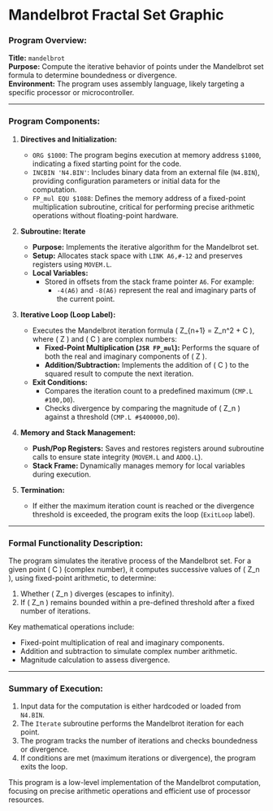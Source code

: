 # Mandelbrot Fractal Set Graphic

### Program Overview:
**Title:** `mandelbrot`  
**Purpose:** Compute the iterative behavior of points under the Mandelbrot set formula to determine boundedness or divergence.  
**Environment:** The program uses assembly language, likely targeting a specific processor or microcontroller.  

---

### Program Components:

1. **Directives and Initialization:**
   - `ORG $1000`: The program begins execution at memory address `$1000`, indicating a fixed starting point for the code.
   - `INCBIN 'N4.BIN'`: Includes binary data from an external file (`N4.BIN`), providing configuration parameters or initial data for the computation.
   - `FP_mul EQU $1088`: Defines the memory address of a fixed-point multiplication subroutine, critical for performing precise arithmetic operations without floating-point hardware.

2. **Subroutine: Iterate**
   - **Purpose:** Implements the iterative algorithm for the Mandelbrot set.  
   - **Setup:** Allocates stack space with `LINK A6,#-12` and preserves registers using `MOVEM.L`.  
   - **Local Variables:**  
     - Stored in offsets from the stack frame pointer `A6`. For example:
       - `-4(A6)` and `-8(A6)` represent the real and imaginary parts of the current point.  

3. **Iterative Loop (Loop Label):**
   - Executes the Mandelbrot iteration formula \( Z_{n+1} = Z_n^2 + C \), where \( Z \) and \( C \) are complex numbers:
     - **Fixed-Point Multiplication (`JSR FP_mul`):** Performs the square of both the real and imaginary components of \( Z \).  
     - **Addition/Subtraction:** Implements the addition of \( C \) to the squared result to compute the next iteration.  
   - **Exit Conditions:**
     - Compares the iteration count to a predefined maximum (`CMP.L #100,D0`).  
     - Checks divergence by comparing the magnitude of \( Z_n \) against a threshold (`CMP.L #$400000,D0`).  

4. **Memory and Stack Management:**
   - **Push/Pop Registers:** Saves and restores registers around subroutine calls to ensure state integrity (`MOVEM.L` and `ADDQ.L`).  
   - **Stack Frame:** Dynamically manages memory for local variables during execution.

5. **Termination:**
   - If either the maximum iteration count is reached or the divergence threshold is exceeded, the program exits the loop (`ExitLoop` label).

---

### Formal Functionality Description:

The program simulates the iterative process of the Mandelbrot set. For a given point \( C \) (complex number), it computes successive values of \( Z_n \), using fixed-point arithmetic, to determine:
1. Whether \( Z_n \) diverges (escapes to infinity).  
2. If \( Z_n \) remains bounded within a pre-defined threshold after a fixed number of iterations.  

Key mathematical operations include:
- Fixed-point multiplication of real and imaginary components.
- Addition and subtraction to simulate complex number arithmetic.
- Magnitude calculation to assess divergence.

---

### Summary of Execution:

1. Input data for the computation is either hardcoded or loaded from `N4.BIN`.  
2. The `Iterate` subroutine performs the Mandelbrot iteration for each point.  
3. The program tracks the number of iterations and checks boundedness or divergence.  
4. If conditions are met (maximum iterations or divergence), the program exits the loop.  


This program is a low-level implementation of the Mandelbrot computation, focusing on precise arithmetic operations and efficient use of processor resources.
